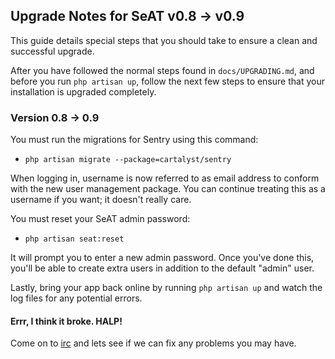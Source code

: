 ## Upgrade Notes for SeAT v0.8 -> v0.9

This guide details special steps that you should take to ensure a clean and successful upgrade.

After you have followed the normal steps found in `docs/UPGRADING.md`, and before you run `php artisan up`, follow the next few steps to ensure that your installation is upgraded completely.

### Version 0.8 -> 0.9

You must run the migrations for Sentry using this command:

  - `php artisan migrate --package=cartalyst/sentry`

When logging in, username is now referred to as email address to conform with the new user management package. You can continue treating this as a username if you want; it doesn't really care.

You must reset your SeAT admin password:

  - `php artisan seat:reset`  
    
It will prompt you to enter a new admin password. Once you've done this, you'll be able to create extra users in addition to the default "admin" user.

Lastly, bring your app back online by running `php artisan up` and watch the log files for any potential errors.

#### Errr, I think it broke. HALP!
Come on to [irc](https://kiwiirc.com/client/irc.coldfront.net/?nick=seat_user%7C?#wcs-pub) and lets see if we can fix any problems you may have.
